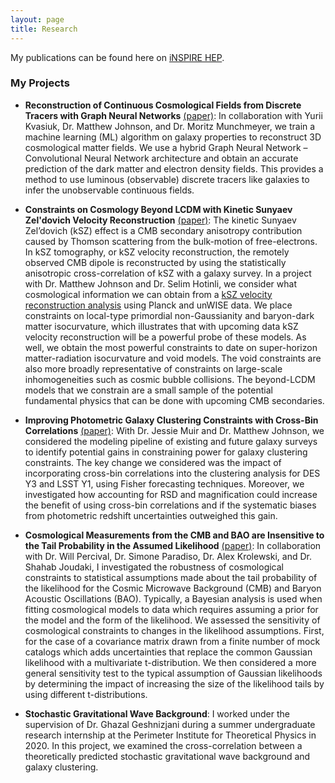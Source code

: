 ```yaml
---
layout: page
title: Research
---
```


My publications can be found here on [iNSPIRE HEP](https://inspirehep.net/authors/2765907).

### My Projects

* **Reconstruction of Continuous Cosmological Fields from Discrete Tracers with Graph Neural Networks** [(paper)](https://arxiv.org/abs/2411.02496): In collaboration with Yurii Kvasiuk, Dr. Matthew Johnson, and Dr. Moritz Munchmeyer, we train a machine learning (ML) algorithm on galaxy properties to reconstruct 3D cosmological matter fields. We use a hybrid Graph Neural Network – Convolutional Neural Network architecture and obtain an accurate prediction of the dark matter and electron density fields. This provides a method to use luminous (observable) discrete tracers like galaxies to infer the unobservable continuous fields.

* **Constraints on Cosmology Beyond LCDM with Kinetic Sunyaev Zel'dovich Velocity Reconstruction** [(paper)](https://arxiv.org/abs/2408.05264): The kinetic Sunyaev Zel’dovich (kSZ) effect is a CMB secondary anisotropy contribution caused by Thomson scattering from the bulk-motion of free-electrons. In kSZ tomography, or kSZ velocity reconstruction, the remotely observed CMB dipole is reconstructed by using the statistically anisotropic cross-correlation of kSZ with a galaxy survey. In a project with Dr. Matthew Johnson and Dr. Selim Hotinli, we consider what cosmological information we can obtain from a [kSZ velocity reconstruction analysis](https://arxiv.org/abs/2405.00809) using Planck and unWISE data. We place constraints on local-type primordial non-Gaussianity and baryon-dark matter isocurvature, which illustrates that with upcoming data kSZ velocity reconstruction will be a powerful probe of these models. As well, we obtain the most powerful constraints to date on super-horizon matter-radiation isocurvature and void models. The void constraints are also more broadly representative of constraints on large-scale inhomogeneities such as cosmic bubble collisions. The beyond-LCDM models that we constrain are a small sample of the potential fundamental physics that can be done with upcoming CMB secondaries. 

* **Improving Photometric Galaxy Clustering Constraints with Cross-Bin Correlations** [(paper)](https://journals.aps.org/prd/abstract/10.1103/PhysRevD.110.083533): With Dr. Jessie Muir and Dr. Matthew Johnson, we considered the modeling pipeline of existing and future galaxy surveys to identify potential gains in constraining power for galaxy clustering constraints. The key change we considered was the impact of incorporating cross-bin correlations into the clustering analysis for DES Y3 and LSST Y1, using Fisher forecasting techniques. Moreover, we investigated how accounting for RSD and magnification could increase the benefit of using cross-bin correlations and if the systematic biases from photometric redshift uncertainties outweighed this gain. 

* **Cosmological Measurements from the CMB and BAO are Insensitive to the Tail Probability in the Assumed Likelihood** [(paper)](https://iopscience.iop.org/article/10.1088/1475-7516/2024/06/015/meta): In collaboration with Dr. Will Percival, Dr. Simone Paradiso, Dr. Alex Krolewski, and Dr. Shahab Joudaki, I investigated the robustness of cosmological constraints to statistical assumptions made about the tail probability of the likelihood for the Cosmic Microwave Background (CMB) and Baryon Acoustic Oscillations (BAO). Typically, a Bayesian analysis is used when fitting cosmological models to data which requires assuming a prior for the model and the form of the likelihood. We assessed the sensitivity of cosmological constraints to changes in the likelihood assumptions. First, for the case of a covariance matrix drawn from a finite number of mock catalogs which adds uncertainties that replace the common Gaussian likelihood with a multivariate t-distribution. We then considered a more general sensitivity test to the typical assumption of Gaussian likelihoods by determining the impact of increasing the size of the likelihood tails by using different t-distributions.

* **Stochastic Gravitational Wave Background**: I worked under the supervision of Dr. Ghazal Geshnizjani during a summer undergraduate research internship at the Perimeter Institute for Theoretical Physics in 2020. In this project, we examined the cross-correlation between a theoretically predicted stochastic gravitational wave background and galaxy clustering.
